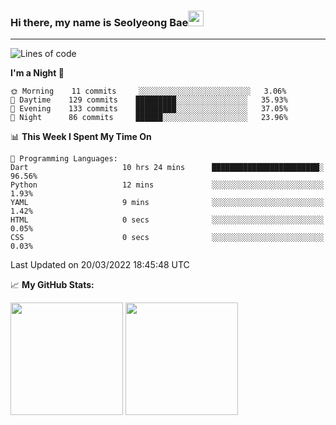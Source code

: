 ### Hi there, my name is Seolyeong Bae<img src="https://user-images.githubusercontent.com/80435616/151690320-5f13ba50-5d87-43d4-b254-939addcd0bdb.gif" width="25px">

---


<!--START_SECTION:waka-->
![Lines of code](https://img.shields.io/badge/From%20Hello%20World%20I%27ve%20Written-65%20Thousand%20lines%20of%20code-blue)

**I'm a Night 🦉** 

```text
🌞 Morning    11 commits     ░░░░░░░░░░░░░░░░░░░░░░░░░   3.06% 
🌆 Daytime    129 commits    █████████░░░░░░░░░░░░░░░░   35.93% 
🌃 Evening    133 commits    █████████░░░░░░░░░░░░░░░░   37.05% 
🌙 Night      86 commits     ██████░░░░░░░░░░░░░░░░░░░   23.96%

```


📊 **This Week I Spent My Time On** 

```text
💬 Programming Languages: 
Dart                     10 hrs 24 mins      ████████████████████████░   96.56% 
Python                   12 mins             ░░░░░░░░░░░░░░░░░░░░░░░░░   1.93% 
YAML                     9 mins              ░░░░░░░░░░░░░░░░░░░░░░░░░   1.42% 
HTML                     0 secs              ░░░░░░░░░░░░░░░░░░░░░░░░░   0.05% 
CSS                      0 secs              ░░░░░░░░░░░░░░░░░░░░░░░░░   0.03%

```


 Last Updated on 20/03/2022 18:45:48 UTC
<!--END_SECTION:waka-->


📈 **My GitHub Stats:**

<p>
  <img height="180em" src="https://github-readme-stats.vercel.app/api?username=pell13&show_icons=true&hide_border=true&&count_private=true&include_all_commits=true" />
  <img height="180em" src="https://github-readme-stats.vercel.app/api/top-langs/?username=pell13&exclude_repo=KNN-Image-Classification&show_icons=true&hide_border=true&layout=compact&langs_count=8"/>
</p>

